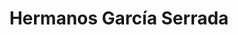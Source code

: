 ---
title: "Hermanos García Serrada"
url: /medina-del-campo/hermanos-garcia-serrada/
shop: Autowerkstatt
---